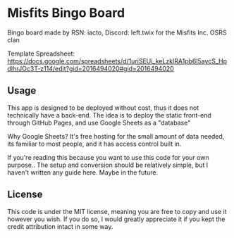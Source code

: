# Misfits Bingo Board
Bingo board made by RSN: iacto, Discord: left.twix for the Misfits Inc. OSRS clan

Template Spreadsheet: https://docs.google.com/spreadsheets/d/1uriSEUi_keLzkIRA1pb6l5aycS_HpdIhrJOc3T-z114/edit?gid=2016494020#gid=2016494020

## Usage
This app is designed to be deployed without cost, thus it does not technically have a back-end.
The idea is to deploy the static front-end through GitHub Pages, and use Google Sheets as a "database"

Why Google Sheets? It's free hosting for the small amount of data needed, its familiar to most people, and it has access control built in.

If you're reading this because you want to use this code for your own purpose.. The setup and conversion should be relatively simple, but I haven't written any guide here. Maybe in the future.

## License
This code is under the MIT license, meaning you are free to copy and use it however you wish. If you do so, I would greatly appreciate it if you kept the credit attribution intact in some way.